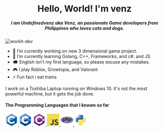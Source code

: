 <h1 align="center">Hello, World! I'm venz</h1>
<h5 align="center">I am Undefinedvenz aka Venz, an passionate Game developers from Philippines who loves cats and dogs.</h5>
<p><img align="center" src="https://github-readme-streak-stats.herokuapp.com/?user=workit-dev&" alt="workit-dev" /></p>

   - 🔭 I’m currently working on new 3 dimensional game project.
   - 🌱 I’m currently learning Golang, C++, Frameworks, and c#. and JS
   - 🗯️ English isn't my first language, so please excuse any mistakes.
   - 🎮 I play Roblox, Growtopia, and Valorant
   - ⚡ Fun fact i eat trains

I work on a Toshiba Laptop running on Windows 10. It's not the most powerful machine, but it gets the job done.

<h4 align="left">The Programming Languages that I known so far</h4>
<p align="left"> <a href="https://www.cprogramming.com/" target="_blank" rel="noreferrer"> <img src="https://raw.githubusercontent.com/devicons/devicon/master/icons/c/c-original.svg" alt="c" width="40" height="40"/> </a> <a href="https://www.w3schools.com/cpp/" target="_blank" rel="noreferrer"> <img src="https://raw.githubusercontent.com/devicons/devicon/master/icons/cplusplus/cplusplus-original.svg" alt="cplusplus" width="40" height="40"/> </a> <a href="https://www.w3schools.com/cs/" target="_blank" rel="noreferrer"> <img src="https://raw.githubusercontent.com/devicons/devicon/master/icons/csharp/csharp-original.svg" alt="csharp" width="40" height="40"/> </a> <a href="https://developer.mozilla.org/en-US/docs/Web/JavaScript" target="_blank" rel="noreferrer"> <img src="https://raw.githubusercontent.com/devicons/devicon/master/icons/javascript/javascript-original.svg" alt="javascript" width="40" height="40"/> </a> <a href="https://www.php.net" target="_blank" rel="noreferrer"> <img src="https://raw.githubusercontent.com/devicons/devicon/master/icons/php/php-original.svg" alt="php" width="40" height="40"/> </a> <a href="https://www.python.org" target="_blank" rel="noreferrer"> <img src="https://raw.githubusercontent.com/devicons/devicon/master/icons/python/python-original.svg" alt="python" width="40" height="40"/> </a> </p>
